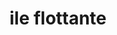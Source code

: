 ---
auteur: anliz
categories:
- Sucrée
check: Oui
checkAlwaysOk: false
cuisson: Oui
draft: false
ingredients:
  autres: []
  epices:
  - quantite: 0.1
    title: Sel
  legumes: []
  lof:
  - commentaire: la quantité exact c'est 1 cuillere a café bombé par oeuf
    quantite: 50
    title: Farine de maïs
    unit: grammes
  - quantite: 5
    title: Oeuf
    unit: unité
  - quantite: 2
    title: Lait demi-écrémé
    unit: litre
  sucres:
  - quantite: 20
    title: Sucre glace
    unit: grammes
  - quantite: 10
    title: vanille extrait concentré
    unit: ml
  - quantite: 1
    title: gousse de vanille
    unit: unité
  - quantite: 200
    title: sucre blanc
    unit: grammes
layout: recettes
plate: 10
preparation: "faire chauffer le lait avec les gousse de vanille environ 15 min. il\
  \ suffit que le lait soit chaud pour infuser la vanille attention a ne jamais faire\
  \ bouillir. ajouter extrait de vanille\n\nseparer les blanc et les jaunes d'oeufs\
  \ (couvrir et mettre les blancs au frigo, les blanc seront fait derniere minute)\n\
  \nbattre les jaunes avec le sucre blanc\n\nverser le lait chaud sur le melange jaunes\
  \ d'oeufs/sucre. mélanger la maizena avec un peu de la preparation pour qu'elle\
  \ ne fasse pas de grumeau et melanger le tout.\n\nfaire chauffer le tout a feu moyen\
  \ environ 20 min en remuant tout le temps! attention ca ne doit pas bouillir! attention\
  \ ne pas faire avec une casserole en alu!\n\npour les grandes quantités privilégier\
  \ plusieurs petite casserole plutot qu'une grande!\n\npour les blancs: \n\nmonter\
  \ en neige les blanc avec une pincé de sel et le sucre glace\n\nfaire chauffer de\
  \ l'eau dans une casserole plus plate que haute (je trouve que dans une poele c'est\
  \ cool) et faire bouilllir les blanc 2 min de chaque face en les mettant dans la\
  \ casserole a la cuillere (ca forme l'ile...)\n\non peut egalement mettre de l'eau\
  \ bouillante dans un gastro et mettre au four 5 min mais c'est un peu plus technique..."
preparation24h: la creme peut etre faite la veille  pour qu'elle refroidisse bien
publishDate: 2024-06-13 08:06:00+00:00
temperature: Froid
title: ile flottante
type: dessert
---